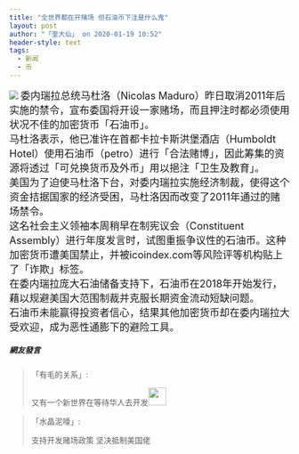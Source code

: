 ```yaml
---
title: "全世界都在开赌场 但石油币下注是什么鬼"
layout: post
author: "「奎大仙」 on 2020-01-19 10:52"
header-style: text
tags:
  - 新闻
  - 币
---
```


<img src="http://images.feileyuan.com/images/ueditor/2020011910520000411132.jpg"><span style="font-size: 18px;"></span>
<span style="font-size: 18px;">委内瑞拉总统马杜洛（Nicolas Maduro）昨日取消2011年后实施的禁令，宣布委国将开设一家赌场，而且押注时都必须使用状况不佳的加密货币「石油币」。</span>
<br>
<span style="font-size: 18px;">马杜洛表示，他已准许在首都卡拉卡斯洪堡酒店（Humboldt Hotel）使用石油币（petro）进行「合法赌博」，因此筹集的资源将透过「可兑换货币及外币」用以挹注「卫生及教育」。</span>
<br>
<span style="font-size: 18px;">美国为了迫使马杜洛下台，对委内瑞拉实施经济制裁，使得这个资金拮据国家的经济受困，马杜洛因而改变了2011年通过的赌场禁令。</span>
<br>
<span style="font-size: 18px;">这名社会主义领袖本周稍早在制宪议会（Constituent Assembly）进行年度发言时，试图重振争议性的石油币。这种加密货币遭美国禁止，并被icoindex.com等风险评等机构贴上了「诈欺」标签。</span>
<br>
<span style="font-size: 18px;">在委内瑞拉庞大石油储备支持下，石油币在2018年开始发行，藉以规避美国大范围制裁并克服长期资金流动短缺问题。</span>
<br>
<span style="font-size: 18px;">石油币未能赢得投资者信心，结果其他加密货币却在委内瑞拉大受欢迎，成为恶性通膨下的避险工具。</span>
<input type="hidden" value="菲乐园提供"><br>

##### 網友發言 
> 「有毛的关系」:
> <p>又有一个新世界在等待华人去开发<img src="http://images.feileyuan.com/images/ueditor/dialogs/emotion/images/default/df_032.gif" width="32" height="32"></p>

> 「水晶泥嚎」:
> <p>支持开发赌场政策 坚决抵制美国佬</p>


